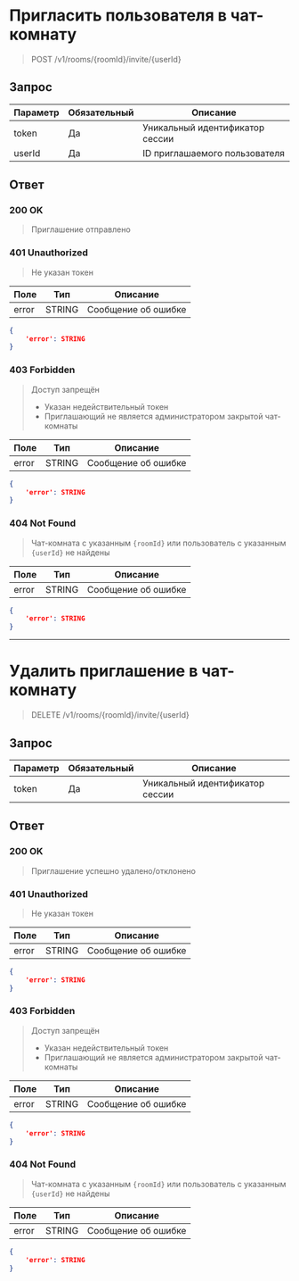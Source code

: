 # Пригласить пользователя в чат-комнату
> POST /v1/rooms/{roomId}/invite/{userId}

## Запрос

Параметр | Обязательный | Описание
-|-|-
token | Да | Уникальный идентификатор сессии
userId | Да | ID приглашаемого пользователя

## Ответ

### 200 OK
> Приглашение отправлено

### 401 Unauthorized
> Не указан токен

Поле | Тип | Описание
-|-|-
error | STRING | Сообщение об ошибке

```json
{
    'error': STRING
}
```

### 403 Forbidden
> Доступ запрещён
> * Указан недействительный токен
> * Приглашающий не является администратором закрытой чат-комнаты

Поле | Тип | Описание
-|-|-
error | STRING | Сообщение об ошибке

```json
{
    'error': STRING
}
```

### 404 Not Found
> Чат-комната с указанным `{roomId}` или пользователь с указанным `{userId}` не найдены

Поле | Тип | Описание
-|-|-
error | STRING | Сообщение об ошибке

```json
{
    'error': STRING
}
```


---


# Удалить приглашение в чат-комнату
> DELETE /v1/rooms/{roomId}/invite/{userId}

## Запрос

Параметр | Обязательный | Описание
-|-|-
token | Да | Уникальный идентификатор сессии

## Ответ

### 200 OK
> Приглашение успешно удалено/отклонено

### 401 Unauthorized
> Не указан токен

Поле | Тип | Описание
-|-|-
error | STRING | Сообщение об ошибке

```json
{
    'error': STRING
}
```

### 403 Forbidden
> Доступ запрещён
> * Указан недействительный токен
> * Приглашающий не является администратором закрытой чат-комнаты

Поле | Тип | Описание
-|-|-
error | STRING | Сообщение об ошибке

```json
{
    'error': STRING
}
```

### 404 Not Found
> Чат-комната с указанным `{roomId}` или пользователь с указанным `{userId}` не найдены

Поле | Тип | Описание
-|-|-
error | STRING | Сообщение об ошибке

```json
{
    'error': STRING
}
```